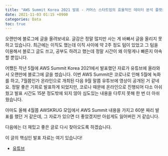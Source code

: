 ```yaml
---
title: "AWS Summit Korea 2021 발표 - 커머스 스타트업의 효율적인 데이터 분석 플랫폼 구축기"
date: 2021-11-03 01:15 +0900
categories: Data
toc: true
---
```


오랜만에 블로그에 글을 올려보네요. 글감은 정말 많지만 사는 게 바빠서 글을 올리지 못하고 있습니다. 최근에는 이직도 했는데 이직 사이에 약 2주 정도 텀이 있었고
그 텀을 이용해서 블로그 글도 쓰고, 공부도 하려고 했는데 정말 시간이 왜 이렇게나 빠른지 야속할 뿐입니다.  

어쨌든 작년 5월에 AWS Summit Korea 2021에서 발표했던 자료가 유튜브에 올라와서 오랜만에 블로그에 글을 썼습니다. 이번 AWS Summit은 코로나로 인해 5월에
녹화를 하고, 7월쯤인가 온라인으로 개최된 다음 9월 말쯤 유튜브에 영상이 공개된 거 같네요. 정말 좋은 기회로 발표하게 되었지만, 코로나 때문에 온라인으로 진행되어 다소
아쉬웠고 발표 시간도 15분 정도밖에 되지 않아 심도있는 내용을 다루지 못해 한 번 더 아쉬웠습니다.  

아마도 올해 4월쯤 AWSKRUG 모임에서 AWS Summit 내용을 가지고 60분 짜리 발표를 했던 거 같은데, 그 자료가 있으면 더 좋았겠지만 아쉽게도 잃어버린 거 같습니다.  

다음에는 더 재밌고 좋은 글로 다시 찾아오도록 하겠습니다.

이 글의 핵심인 발표 자료는 여기 있습니다!
  - [유튜브](https://www.youtube.com/watch?v=j7O9RZDsacY&list=PLORxAVAC5fUW7yw8e0olxjf11Qv010Jz-&index=51&ab_channel=AmazonWebServicesKorea)
